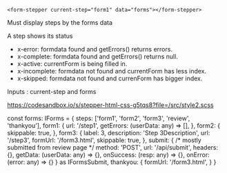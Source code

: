 `<form-stepper current-step="form1" data="forms"></form-stepper>`

Must display steps by the forms data

A step shows its status
* x-error: formdata found and getErrors() returns errors.
* x-complete: formdata found and getErrors() returns null.
* x-active: currentForm is being filled in.
* x-incomplete: formdata not found and currentForm has less index.
* x-skipped: formdata not found and currenForm has bigger index.

Inputs : current-step and forms


https://codesandbox.io/s/stepper-html-css-g5tqs8?file=/src/style2.scss

const forms: IForms = {
  steps: ['form1', 'form2', 'form3', 'review', 'thankyou'],
  form1: {
    url: '/step1',
    getErrors: (userData: any) => [],
  },
  form2: {
    skippable: true,
  },
  form3: {
    label: 3,
    description: 'Step 3Description',
    url: '/step3',
    formUrl: '/form3.html',
    skippable: true,
  },
  submit: { /* mostly submitted from review page */
    method: 'POST',
    url: '/api/submit',
    headers: {},
    getData: (userData: any) => {},
    onSuccess: (resp: any) => {},
    onError: (error: any) => {}
  } as IFormsSubmit,
  thankyou: {
    formUrl: '/form3.html',
  }
}